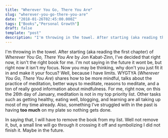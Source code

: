 ```yaml
---
title: "Wherever You Go, There You Are"
slug: "wherever-you-go-there-you-are"
date: "2018-01-26T02:45:00.000Z"
tags: ["Books","Personal Growth"]
draft: false
template: "post"
description: "I'm throwing in the towel. After starting (aka reading the first chapter) of *Wherever You Go, There You Are* by Jon Kabat-Zinn, I've decided that right now, it isn't the right book for me. I'm not..."
---
```


I'm throwing in the towel. After starting (aka reading the first chapter) of *Wherever You Go, There You Are* by Jon Kabat-Zinn, I've decided that right now, it isn't the right book for me. I'm not saying in the future it wont be, but right now it isn't my focus. Now you may be thinking, why don't you just fit it in and make it your focus? Well, because I have limits. WYGTYA (*Wherever You Go, There You Are*) shares how to be more mindful, talks about the practice of meditation, better ways to meditate, reasons to meditate, and a ton of really good information about mindfulness. For me, right now, on this the 26th day of January, meditation is not in my top priority list. Other tasks such as getting healthy, eating well, blogging, and learning are all taking up most of my time already. Also, something I've struggled with in the past is having **too much** on my plate so nothing gets done.

In saying that, I will have to remove the book from my list. Well not remove it, but, a small line will go through it crossing it off and symbolizing I did not finish it. Maybe in the future.
